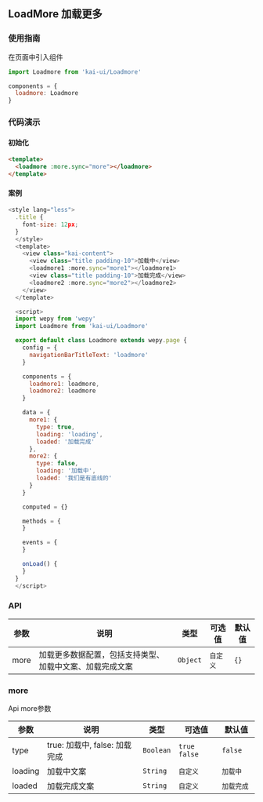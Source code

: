 ## LoadMore 加载更多

### 使用指南
在页面中引入组件
```javascript
import Loadmore from 'kai-ui/Loadmore'

components = {
  loadmore: Loadmore
}
```

### 代码演示

#### 初始化

```html
<template>
  <loadmore :more.sync="more"></loadmore>
</template>
```

#### 案例
```javascript
<style lang="less">
  .title {
    font-size: 12px;
  }
  </style>
  <template>
    <view class="kai-content">
      <view class="title padding-10">加载中</view>
      <loadmore1 :more.sync="more1"></loadmore1>
      <view class="title padding-10">加载完成</view>
      <loadmore2 :more.sync="more2"></loadmore2>
    </view>
  </template>

  <script>
  import wepy from 'wepy'
  import Loadmore from 'kai-ui/Loadmore'

  export default class Loadmore extends wepy.page {
    config = {
      navigationBarTitleText: 'loadmore'
    }

    components = {
      loadmore1: loadmore,
      loadmore2: loadmore
    }

    data = {
      more1: {
        type: true,
        loading: 'loading',
        loaded: '加载完成'
      },
      more2: {
        type: false,
        loading: '加载中',
        loaded: '我们是有底线的'
      }
    }

    computed = {}

    methods = {
    }

    events = {
    }

    onLoad() {
    }
  }
  </script>
```

### API

| 参数 | 说明 | 类型 | 可选值 | 默认值 |
|---------------------|-------------------------|-----------|-----------|-------------|
| more | 加载更多数据配置，包括支持类型、加载中文案、加载完成文案 | `Object` | `自定义` | `{}` |

### more
  Api more参数

| 参数 | 说明 | 类型 | 可选值 | 默认值 |
|---------------------|-------------------------|-----------|-----------|-------------|
| type | true: 加载中, false: 加载完成 | `Boolean` | `true` `false` | `false` |
| loading | 加载中文案 | `String` | `自定义` | `加载中` |
| loaded | 加载完成文案 | `String` | `自定义` | `加载完成 ` |
